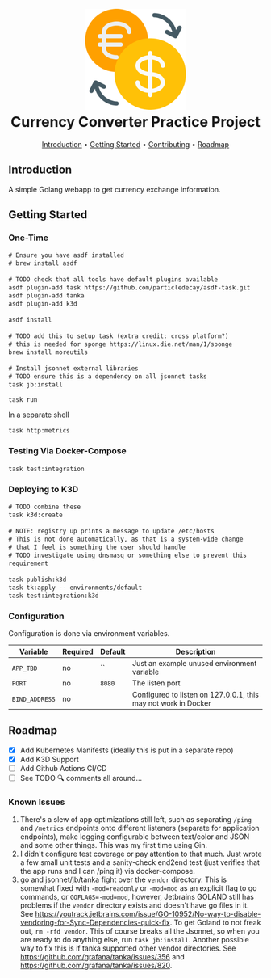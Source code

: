 <h1 align="center">
  <br>
  <a href="http://github.com/ghostsquad/currency-converter-practice"><img src="./docs/assets/exchange.png" alt="github.com/ghostsquad/s3-file-explorer" width="200px" /></a>
  <br>
  Currency Converter Practice Project
  <br>
</h1>

<p align="center">
  <a href="#introduction">Introduction</a> •
  <a href="#getting-started">Getting Started</a> •
  <a href="#contributing">Contributing</a> •
  <a href="#roadmap">Roadmap</a>
</p>

## Introduction

A simple Golang webapp to get currency exchange information.

## Getting Started

### One-Time
```shell
# Ensure you have asdf installed
# brew install asdf

# TODO check that all tools have default plugins available
asdf plugin-add task https://github.com/particledecay/asdf-task.git
asdf plugin-add tanka
asdf plugin-add k3d

asdf install

# TODO add this to setup task (extra credit: cross platform?)
# this is needed for sponge https://linux.die.net/man/1/sponge
brew install moreutils

# Install jsonnet external libraries
# TODO ensure this is a dependency on all jsonnet tasks
task jb:install
```

```shell
task run
```

In a separate shell

```shell
task http:metrics
```

### Testing Via Docker-Compose

```shell
task test:integration
```

### Deploying to K3D

```shell
# TODO combine these
task k3d:create

# NOTE: registry up prints a message to update /etc/hosts
# This is not done automatically, as that is a system-wide change 
# that I feel is something the user should handle
# TODO investigate using dnsmasq or something else to prevent this requirement

task publish:k3d
task tk:apply -- environments/default
task test:integration:k3d
```

### Configuration

Configuration is done via environment variables.

| Variable       | Required | Default | Description                                                    |
|----------------|----------|---------|----------------------------------------------------------------|
| `APP_TBD`      | no       | ``      | Just an example unused environment variable                    |
| `PORT`         | no       | `8080`  | The listen port                                                |
| `BIND_ADDRESS` | no       |         | Configured to listen on 127.0.0.1, this may not work in Docker |

## Roadmap

- [x] Add Kubernetes Manifests (ideally this is put in a separate repo)
- [x] Add K3D Support
- [ ] Add Github Actions CI/CD
- [ ] See TODO 🔍 comments all around... 

### Known Issues

1. There's a slew of app optimizations still left, such as separating `/ping` and `/metrics` endpoints onto different listeners (separate for application endpoints), make logging configurable between text/color and JSON and some other things. This was my first time using Gin.
2. I didn't configure test coverage or pay attention to that much. Just wrote a few small unit tests and a sanity-check end2end test (just verifies that the app runs and I can /ping it) via docker-compose.
3. go and jsonnet/jb/tanka fight over the `vendor` directory. This is somewhat fixed with `-mod=readonly` or `-mod=mod` as an explicit flag to go commands, or `GOFLAGS=-mod=mod`, however, Jetbrains GOLAND still has problems if the `vendor` directory exists and doesn't have go files in it. See https://youtrack.jetbrains.com/issue/GO-10952/No-way-to-disable-vendoring-for-Sync-Dependencies-quick-fix. To get Goland to not freak out, `rm -rfd vendor`. This of course breaks all the Jsonnet, so when you are ready to do anything else, run `task jb:install`. Another possible way to fix this is if tanka supported other vendor directories. See https://github.com/grafana/tanka/issues/356 and https://github.com/grafana/tanka/issues/820.  
